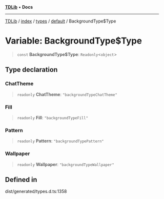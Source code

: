 [**TDLib**](../../../../../../README.md) • **Docs**

***

[TDLib](../../../../../../modules.md) / [index](../../../../../README.md) / [types](../../../README.md) / [default](../README.md) / BackgroundType$Type

# Variable: BackgroundType$Type

> `const` **BackgroundType$Type**: `Readonly`\<`object`\>

## Type declaration

### ChatTheme

> `readonly` **ChatTheme**: `"backgroundTypeChatTheme"`

### Fill

> `readonly` **Fill**: `"backgroundTypeFill"`

### Pattern

> `readonly` **Pattern**: `"backgroundTypePattern"`

### Wallpaper

> `readonly` **Wallpaper**: `"backgroundTypeWallpaper"`

## Defined in

dist/generated/types.d.ts:1358
